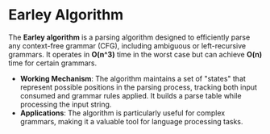 # Earley Algorithm
The **Earley algorithm** is a parsing algorithm designed to efficiently parse any context-free grammar (CFG), including ambiguous or left-recursive grammars. It operates in **O(n^3)** time in the worst case but can achieve **O(n)** time for certain grammars.
- **Working Mechanism**: The algorithm maintains a set of "states" that represent possible positions in the parsing process, tracking both input consumed and grammar rules applied. It builds a parse table while processing the input string.
- **Applications**: The algorithm is particularly useful for complex grammars, making it a valuable tool for language processing tasks. 
